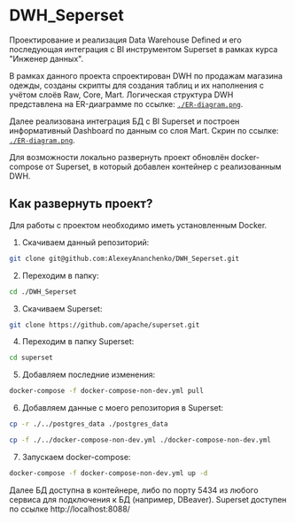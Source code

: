 # DWH_Seperset

Проектирование и реализация Data Warehouse Defined и его последующая интеграция с BI инструментом Superset в рамках курса "Инженер данных".

В рамках данного проекта спроектирован DWH по продажам магазина одежды, созданы скрипты для создания таблиц и их наполнения с учётом слоёв Raw, Core, Mart. Логическая структура DWH представлена на ER-диаграмме по ссылке: <code>[./ER-diagram.png](https://github.com/AlexeyAnanchenko/DWH_Seperset/blob/main/ER-diagram.png)</code>.

Далее реализована интеграция БД с BI Superset и построен информативный Dashboard по данным со слоя Mart. Скрин по ссылке: <code>[./ER-diagram.png](https://github.com/AlexeyAnanchenko/DWH_Seperset/blob/main/my_dashboard_example.png)</code>.

Для возможности локально развернуть проект обновлён docker-compose от Superset, в который добавлен контейнер с реализованным  DWH.

## Как развернуть проект?

Для работы с проектом необходимо иметь установленным Docker.

1. Скачиваем данный репозиторий:

```sh
git clone git@github.com:AlexeyAnanchenko/DWH_Seperset.git
```

2. Переходим в папку:

```sh
cd ./DWH_Seperset
```

3. Скачиваем Superset:

```sh
git clone https://github.com/apache/superset.git
```

4. Переходим в папку Superset:

```sh
cd superset
```

5. Добавляем последние изменения:

```sh
docker-compose -f docker-compose-non-dev.yml pull
```

6. Добавляем данные с моего репозитория в Superset:

```sh
cp -r ./../postgres_data ./postgres_data
```

```sh
cp -f ./../docker-compose-non-dev.yml ./docker-compose-non-dev.yml
```

7. Запускаем docker-compose:

```sh
docker-compose -f docker-compose-non-dev.yml up -d
```


Далее БД доступна в контейнере, либо по порту 5434 из любого сервиса для подключения к БД (например, DBeaver).
Superset доступен по ссылке http://localhost:8088/
